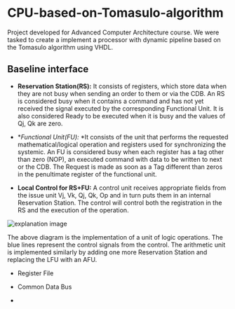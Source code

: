 # CPU-based-on-Tomasulo-algorithm
Project developed for Advanced Computer Architecture course. We were tasked to create a implement a processor with dynamic pipeline based on the Tomasulo algorithm using VHDL.
## Baseline interface
- **Reservation Station(RS):** It consists of registers, which store data when they are not busy when sending an order to them or via the CDB. An RS is considered busy when it contains a command and has not yet received the signal executed by
the corresponding Functional Unit. It is also considered Ready to be executed when it is busy and the values of Qj, Qk are zero.

- **Functional Unit(FU):* *It consists of the unit that performs the requested mathematical/logical operation and registers used for synchronizing the systemic. An FU is considered busy when each register has a tag other than zero (NOP), an executed command with data to be written to next or the CDB. The Request is made as soon as a Tag different than zeros in the penultimate register of the functional unit.

- **Local Control for RS+FU:** A control unit receives appropriate fields from the issue unit Vj, Vk, Qj, Qk, Op and in turn puts them in an internal Reservation Station. The control will control both the registration in the RS and the execution of the operation.

![explanation image](https://github.com/gflengas/Genetic-Algorithm-for-WHPP/blob/master/pictures/1.png)

The above diagram is the implementation of a unit of logic operations. The blue lines represent the control signals from the control. The arithmetic unit is implemented similarly by adding one more Reservation Station and replacing the LFU with an AFU.

- Register File

- Common Data Bus

- 
